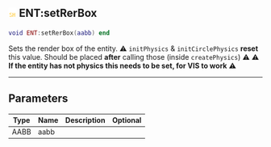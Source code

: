 ## ![shared](.gitbook/assets/shared.png) ENT:setRerBox


```lua
void ENT:setRerBox(aabb) end
```

Sets the render box of the entity.
⚠ `initPhysics` & `initCirclePhysics` **reset** this value. Should be placed **after** calling those (inside `createPhysics`) ⚠
⚠ **If the entity has not physics this needs to be set, for VIS to work** ⚠


------
## Parameters

| Type   | Name | Description              | Optional |
| ------ | ---- | ------------------------ | -------: |
| AABB | aabb |  |  |


